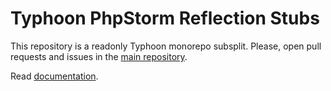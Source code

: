 # Typhoon PhpStorm Reflection Stubs

This repository is a readonly Typhoon monorepo subsplit.
Please, open pull requests and issues in the [main repository](https://github.com/typhoon-php/typhoon).

Read [documentation](https://github.com/typhoon-php/typhoon/blob/0.3.x/docs/Reflection.md).
